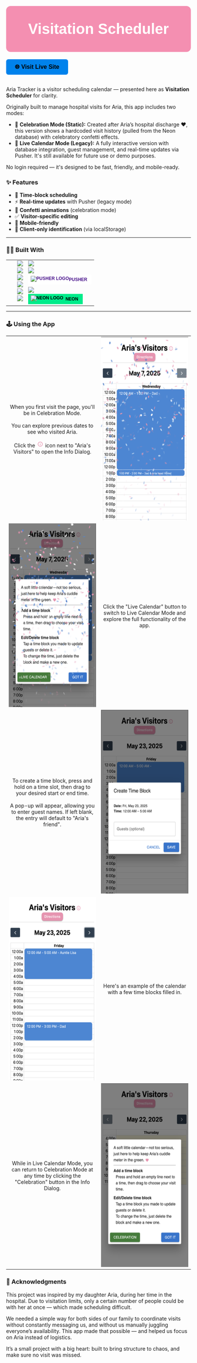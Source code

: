 <div align="center" style="
  background-color:#f48fb1;
  color: white;
  padding: 40px 20px;
  font-size: 40px;
  font-weight: 900;
  font-family: sans-serif;
  border-radius: 12px;
  margin-bottom: 20px;
">
  Visitation Scheduler
</div>

<div>
  <a href="https://visitaria.dad" target="_blank" style="
    display: inline-block;
    background-color:rgb(0, 130, 236);
    color: black;
    font-weight: bold;
    font-family: sans-serif;
    font-size: 16px;
    padding: 12px 24px;
    text-decoration: none;
    border-radius: 6px;
    box-shadow: 0 0px 10px 5px rgba(255, 255, 255, 0.2);
  ">
    🌐 Visit Live Site
  </a>
</div>

<br />

Aria Tracker is a visitor scheduling calendar — presented here as **Visitation Scheduler** for clarity.

Originally built to manage hospital visits for Aria, this app includes two modes:

- 🥳 **Celebration Mode (Static):** Created after Aria’s hospital discharge ❤️, this version shows a hardcoded visit history (pulled from the Neon database) with celebratory confetti effects.
- 📅 **Live Calendar Mode (Legacy):** A fully interactive version with database integration, guest management, and real-time updates via Pusher. It's still available for future use or demo purposes.

No login required — it's designed to be fast, friendly, and mobile-ready.

### ✨ Features

- 📅 **Time-block scheduling**
- ⚡ **Real-time updates** with Pusher (legacy mode)
- 🥳 **Confetti animations** (celebration mode)
- ✅ **Visitor-specific editing**
- 📱 **Mobile-friendly**
- 🔐 **Client-only identification** (via localStorage)

---

### 🧑‍💻 Built With

<table>
    <tr>
    <td valign="top">
        &nbsp;&nbsp;&nbsp;&nbsp;&nbsp;&nbsp;<img src="https://img.shields.io/badge/React-20232A?style=for-the-badge&logo=react&logoColor=61DAFB" />
        <br/>
        &nbsp;&nbsp;&nbsp;&nbsp;&nbsp;&nbsp;<img src="https://img.shields.io/badge/TypeScript-007ACC?style=for-the-badge&logo=typescript&logoColor=white" />
        <br/>
         &nbsp;&nbsp;&nbsp;&nbsp;&nbsp;&nbsp;<img src="https://img.shields.io/badge/Next.js-333333?style=for-the-badge&logo=nextdotjs&logoColor=white" />
        <br/>
        &nbsp;&nbsp;&nbsp;&nbsp;&nbsp;&nbsp;<img src="https://img.shields.io/badge/📅 FullCalendar-f6c259?style=for-the-badge&logoColor=black" />
        <br/>
        &nbsp;&nbsp;&nbsp;&nbsp;&nbsp;&nbsp;<img src="https://img.shields.io/badge/MUI-007FFF?style=for-the-badge&logo=mui&logoColor=white" />
        <br/>
        &nbsp;&nbsp;&nbsp;&nbsp;&nbsp;&nbsp;<img src="https://img.shields.io/badge/🎉 react--canvas--confetti-ff69b4?style=for-the-badge" />
    </td>
    <td valign="top">
        <img src="https://img.shields.io/badge/PostgreSQL-4169E1?style=for-the-badge&logo=postgresql&logoColor=white" />
        <br/>
        <img src="https://img.shields.io/badge/Prisma-2D3748?style=for-the-badge&logo=prisma&logoColor=white" />
        <br />
        <span style="
            display: inline-flex;
            align-items: center;
            background-color: white;
            color:  #4A148C;;
            font-weight: bold;
            font-family: sans-serif;
            font-size: 12px;
            padding: 4px 12px;
            border-radius: 0;
            text-transform: uppercase;
            margin-bottom: 6px
            ">
            <img src="https://avatars.githubusercontent.com/u/739550?s=280&v=4" alt="Pusher Logo" height="20" style="margin-left: -5px"/>
            PUSHER
        </span>
        <br />
        <img src="https://img.shields.io/badge/Vercel-333333?style=for-the-badge&logo=vercel&logoColor=white" />
        <br />
        <span style="
            display: inline-flex;
            align-items: center;
            background-color: #00EC8B;
            color: black;
            font-weight: bold;
            font-family: sans-serif;
            font-size: 12px;
            padding: 4px 12px;
            border-radius: 0;
            box-shadow: none;
            text-transform: uppercase;
            ">
            <img src="https://neon.tech/favicon/favicon.png" alt="Neon Logo" height="20" style="margin-right: 6px; margin-left: -5px" />
            NEON
        </span>
    </td>
    </tr>
</table>

---

### 🕹️ Using the App

<table style="width: 100%; border-collapse:collapse">
  <tr>
    <td style="width: 50%;" align="center">
      When you first visit the page, you'll be in Celebration Mode. <br /> <br />
     You can explore previous dates to see who visited Aria. <br /> <br />
      Click the <img src="./assets/infoIcon.png" alt="Info" width="20" /> icon next to "Aria's Visitors" to open the Info Dialog.
    </td>
    <td align="center">
  <img src="./assets/initialOpening.png" alt="Initial Opening"   height="500" />
    </td>
  </tr>
  <tr>
    <td align="center">
      <img src="./assets/liveCalendarBtn.png" alt="Initial Opening" height="500" />
    </td>
    <td align="center">
     Click the "Live Calendar" button to switch to Live Calendar Mode and explore the full functionality of the app.
    </td>
  </tr>
  <tr>
    <td style="width: 50%" align="center">
     To create a time block, press and hold on a time slot, then drag to your desired start or end time. <br /><br />
      A pop-up will appear, allowing you to enter guest names. If left blank, the entry will default to "Aria's friend".
    </td>
    <td align="center">
      <img src="./assets/createTimeBlock.png" alt="Initial Opening"   height="500" />
    </td>
  </tr>
  <tr>
    <td align="center">
      <img src="./assets/filledOutCal.png" alt="Initial Opening" height="500" />
    </td>
    <td align="center">
   Here's an example of the calendar with a few time blocks filled in.
    </td>
  </tr>
  <tr>
    <td style="width: 50%" align="center">
     While in Live Calendar Mode, you can return to Celebration Mode at any time by clicking the "Celebration" button in the Info Dialog.
    </td>
    <td align="center">
  <img src="./assets/celebrationBtn.png" alt="Initial Opening"   height="500" />
    </td>
  </tr>
</table>

### 🙏 Acknowledgments

This project was inspired by my daughter Aria, during her time in the hospital. Due to visitation limits, only a certain number of people could be with her at once — which made scheduling difficult.

We needed a simple way for both sides of our family to coordinate visits without constantly messaging us, and without us manually juggling everyone’s availability. This app made that possible — and helped us focus on Aria instead of logistics.

It’s a small project with a big heart: built to bring structure to chaos, and make sure no visit was missed.
